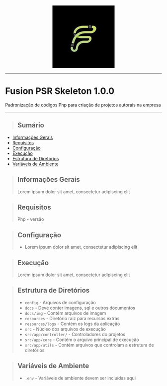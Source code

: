 
<p align="center">
  <img src="docs/img/logo.jpg" />
</p>

----------
# Fusion PSR Skeleton 1.0.0
Padronização de códigos Php para criação de projetos autorais na empresa

----------

>## Sumário

* [Informações Gerais](#informações-gerais)
* [Requisitos](#requisitos)
* [Configuração](#configuração)
* [Execução](#execução)
* [Estrutura de Diretórios](#estrutura-de-diretórios)
* [Variáveis de Ambiente](#variáveis-de-ambiente)

>## Informações Gerais
>Lorem ipsum dolor sit amet, consectetur adipiscing elit 

>## Requisitos
>Php   - versão 

>## Configuração
>- Lorem ipsum dolor sit amet, consectetur adipiscing elit

>## Execução
>Lorem ipsum dolor sit amet, consectetur adipiscing elit

>## Estrutura de Diretórios
>- `config` - Arquivos de configuração
>- `docs` - Deve conter imagens, sql e outros documentos
>- `docs/img` - Contém arquivos de imagem
>- `resources` - Diretório raiz para recursos extras
>- `resources/logs` - Contém os logs da aplicação
>- `src` - Núcleo dos arquivos de execução
>- `src/app/controller/` - Controladores do projetos
>- `src/app/core` - Contém o arquivo principal de execução
>- `src/app/utils` - Contém arquivos que controlam a estrutura de diretórios

>## Variáveis de Ambiente
>- `.env` - Variáveis de ambiente devem ser incluídas aqui

